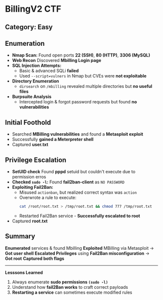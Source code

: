 # BillingV2 CTF

## Category: Easy

## Enumeration
- **Nmap Scan:** Found open ports **22 (SSH)**, **80 (HTTP)**, **3306 (MySQL)**
- **Web Recon** Discovered **Mbilling Login page**
- **SQL Injection Attempts:**
    - Basic & advanced SQLi **failed**
    - Used `--script=vulners` in Nmap but CVEs were **not exploitable**
- **Directory Enumeration**
    - `dirsearch` on `/mbilling` revealed multiple directories but **no useful files**
- **Burpsuite Analysis**
    - Intercepted login & forgot password requests but found **no vulnerabilities**

## Initial Foothold

- Searched **MBilling vulnerabilities** and found a **Metasploit exploit**
- Successfully **gained a Meterpreter shell**
- Captured **user.txt**

## Privilege Escalation

- **SetUID check** Found **pppd** setuid but couldn't execute due to permission erros
- **Checked `sudo -l`:** Found **fail2ban-client** as `NO PASSWORD`
- **Exploiting Fail2Ban:**
    - Misused `actionban`, but realized correct syntax was `action`
    - Overwrote a rule to execute:
      ```bash
      cat /root/root.txt > /tmp/root.txt && chmod 777 /tmp/root.txt
      ````
    - Restarted Fail2Ban service - **Successfully escalated to root**
- Captured **root.txt**

## Summary
**Enumerated** services & found Mbilling
**Exploited** MBilling via Metasploit -> **Got user shell**
**Escalated Privileges** using **Fail2Ban misconfiguration** -> **Got root**
**Captured both flags**

---
**Lesssons Learned**
1. Always enumerate **sudo permissions `(sudo -l)`**
2. Understand how **fail2Ban works** to craft correct payloads
3. **Restarting a service** can sometimes execute modified rules
